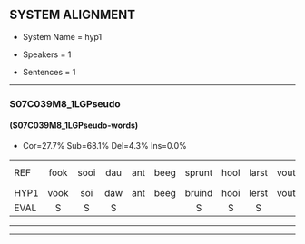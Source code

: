 
## SYSTEM ALIGNMENT

- System Name = hyp1

- Speakers = 1

- Sentences = 1

---

### S07C039M8_1LGPseudo

#### (S07C039M8_1LGPseudo-words)

- Cor=27.7%	Sub=68.1%	Del=4.3%	Ins=0.0%

|  |  |  |  |  |  |  |  |  |  |  |  |  |  |  |  |  |  |  |  |  |  |  |  |  |  |  |  |  |  |  |  |  |  |  |  |  |  |  |  |  |  |  |  |  |  |  |  |
|:--- |:---:|:---:|:---:|:---:|:---:|:---:|:---:|:---:|:---:|:---:|:---:|:---:|:---:|:---:|:---:|:---:|:---:|:---:|:---:|:---:|:---:|:---:|:---:|:---:|:---:|:---:|:---:|:---:|:---:|:---:|:---:|:---:|:---:|:---:|:---:|:---:|:---:|:---:|:---:|:---:|:---:|:---:|:---:|:---:|:---:|:---:|:---:|
| REF | fook | sooi | dau | ant | beeg | sprunt | hool | larst | vout | zwoei | fam | rachts | vaap | sprieuw | * | keng*(kent) | *t | keng | swoers | doer | plirt | jien | blard | guul | hoekt | neeuw | noork | noork | vid | zans | leum | haans | spaai | sjalt | heik*(hoek) | *x | heik | sank | roen | frijk | eem | schard | grek | dron | snaaf | snaaf | stuid |
| HYP1 | vook | soi | daw | ant | beeg | bruind | hooi | lerst | vout | zoi | van | rechts | vaap |  | spreeuw | skent | uh | ken | shoers | doer | plilt | eien | blard | guu | hoekt | neeuw | na | noork |  | vint | ozant | lum | hans | spai | jolt | hoe | gek | sank | roen | frek | em | schart | grek | dron | sneef | snaf | duit |
| EVAL | S | S | S |  |  | S | S | S |  | S | S | S |  | D | S | S | S | S | S |  | S | S |  | S |  |  | S |  | D | S | S | S | S | S | S | S | S |  |  | S | S | S |  |  | S | S | S |
---

---
